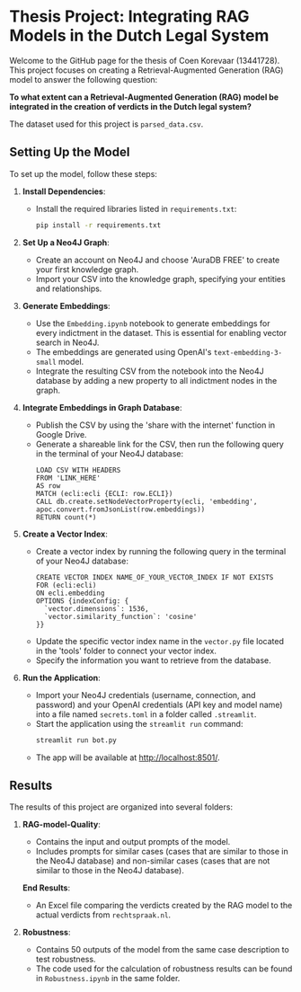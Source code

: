 # Thesis Project: Integrating RAG Models in the Dutch Legal System

Welcome to the GitHub page for the thesis of Coen Korevaar (13441728). This project focuses on creating a Retrieval-Augmented Generation (RAG) model to answer the following question: 

**To what extent can a Retrieval-Augmented Generation (RAG) model be integrated in the creation of verdicts in the Dutch legal system?**

The dataset used for this project is `parsed_data.csv`.

## Setting Up the Model

To set up the model, follow these steps:

1. **Install Dependencies**:
   - Install the required libraries listed in `requirements.txt`:
     ```bash
     pip install -r requirements.txt
     ```

2. **Set Up a Neo4J Graph**:
   - Create an account on Neo4J and choose 'AuraDB FREE' to create your first knowledge graph.
   - Import your CSV into the knowledge graph, specifying your entities and relationships.

3. **Generate Embeddings**:
   - Use the `Embedding.ipynb` notebook to generate embeddings for every indictment in the dataset. This is essential for enabling vector search in Neo4J.
   - The embeddings are generated using OpenAI's `text-embedding-3-small` model.
   - Integrate the resulting CSV from the notebook into the Neo4J database by adding a new property to all indictment nodes in the graph.

4. **Integrate Embeddings in Graph Database**:
   - Publish the CSV by using the 'share with the internet' function in Google Drive.
   - Generate a shareable link for the CSV, then run the following query in the terminal of your Neo4J database:
     ```cypher
     LOAD CSV WITH HEADERS
     FROM 'LINK_HERE'
     AS row
     MATCH (ecli:ecli {ECLI: row.ECLI})
     CALL db.create.setNodeVectorProperty(ecli, 'embedding', apoc.convert.fromJsonList(row.embeddings))
     RETURN count(*)
     ```

5. **Create a Vector Index**:
   - Create a vector index by running the following query in the terminal of your Neo4J database:
     ```cypher
     CREATE VECTOR INDEX NAME_OF_YOUR_VECTOR_INDEX IF NOT EXISTS
     FOR (ecli:ecli)
     ON ecli.embedding
     OPTIONS {indexConfig: {
       `vector.dimensions`: 1536,
       `vector.similarity_function`: 'cosine'
     }}
     ```
   - Update the specific vector index name in the `vector.py` file located in the 'tools' folder to connect your vector index.
   - Specify the information you want to retrieve from the database.

6. **Run the Application**:
   - Import your Neo4J credentials (username, connection, and password) and your OpenAI credentials (API key and model name) into a file named `secrets.toml` in a folder called `.streamlit`.
   - Start the application using the `streamlit run` command:
     ```bash
     streamlit run bot.py
     ```
   - The app will be available at [http://localhost:8501/](http://localhost:8501/).

## Results

The results of this project are organized into several folders:

1. **RAG-model-Quality**:
   - Contains the input and output prompts of the model.
   - Includes prompts for similar cases (cases that are similar to those in the Neo4J database) and non-similar cases (cases that are not similar to those in the Neo4J database).

    **End Results**:
      - An Excel file comparing the verdicts created by the RAG model to the actual verdicts from `rechtspraak.nl`.

3. **Robustness**:
   - Contains 50 outputs of the model from the same case description to test robustness.
   - The code used for the calculation of robustness results can be found in `Robustness.ipynb` in the same folder.
